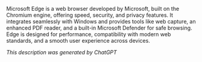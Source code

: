 Microsoft Edge is a web browser developed by Microsoft, built on the Chromium engine, offering speed, security, and privacy features. It integrates seamlessly with Windows and provides tools like web capture, an enhanced PDF reader, and a built-in Microsoft Defender for safe browsing. Edge is designed for performance, compatibility with modern web standards, and a smooth user experience across devices.

*This description was generated by ChatGPT*